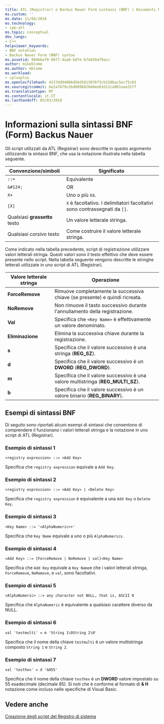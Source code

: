 ```yaml
---
title: ATL (Registrar) e Backus Nauer Form sintassi (BNF) | Documenti Microsoft
ms.custom: ''
ms.date: 11/04/2016
ms.technology:
- cpp-atl
ms.topic: conceptual
dev_langs:
- C++
helpviewer_keywords:
- BNF notation
- Backus Nauer Form (BNF) syntax
ms.assetid: 994bbef0-9077-4aa8-bdfe-b7e830af9acc
author: mikeblome
ms.author: mblome
ms.workload:
- cplusplus
ms.openlocfilehash: 4137dd94886456d5813076f3cb328bac5ecf5c03
ms.sourcegitcommit: be2a7679c2bd80968204dee03d13ca961eaa31ff
ms.translationtype: MT
ms.contentlocale: it-IT
ms.lasthandoff: 05/03/2018
---
```

# <a name="understanding-backus-nauer-form-bnf-syntax"></a>Informazioni sulla sintassi BNF (Form) Backus Nauer
Gli script utilizzati da ATL (Registrar) sono descritte in questo argomento utilizzando la sintassi BNF, che usa la notazione illustrata nella tabella seguente.  
  
|Convenzione/simboli|Significato|  
|------------------------|-------------|  
|`::=`|Equivalente|  
|`&#124;`|OR|  
|`X+`|Uno o più `X`s.|  
|`[X]`|`X` è facoltativo. I delimitatori facoltativi sono contrassegnati da `[]`.|  
|Qualsiasi **grassetto** testo|Un valore letterale stringa.|  
|Qualsiasi *corsivo* testo|Come costruire il valore letterale stringa.|  
  
 Come indicato nella tabella precedente, script di registrazione utilizzare valori letterali stringa. Questi valori sono il testo effettivo che deve essere presente nello script. Nella tabella seguente vengono descritte le stringhe letterali utilizzate in uno script di ATL (Registrar).  
  
|Valore letterale stringa|Operazione|  
|--------------------|------------|  
|**ForceRemove**|Rimuove completamente la successiva chiave (se presente) e quindi ricreata.|  
|**NoRemove**|Non rimuove il tasto successivo durante l'annullamento della registrazione.|  
|**Val**|Specifica che `<Key Name>` è effettivamente un valore denominato.|  
|**Eliminazione**|Elimina la successiva chiave durante la registrazione.|  
|**s**|Specifica che il valore successivo è una stringa (**REG_SZ**).|  
|**d**|Specifica che il valore successivo è un **DWORD** (**REG_DWORD**).|  
|**m**|Specifica che il valore successivo è una valore multistringa (**REG_MULTI_SZ**).|  
|**b**|Specifica che il valore successivo è un valore binario (**REG_BINARY**).|  
  
## <a name="bnf-syntax-examples"></a>Esempi di sintassi BNF  
 Di seguito sono riportati alcuni esempi di sintassi che consentono di comprendere il funzionano i valori letterali stringa e la notazione in uno script di ATL (Registrar).  
  
### <a name="syntax-example-1"></a>Esempio di sintassi 1  
  
```  
<registry expression> ::= <Add Key>  
```  
  
 Specifica che `registry expression` equivale a `Add Key`.  
  
### <a name="syntax-example-2"></a>Esempio di sintassi 2  
  
```  
<registry expression> ::= <Add Key> | <Delete Key>  
```  
  
 Specifica che `registry expression` è equivalente a una `Add Key` o `Delete Key`.  
  
### <a name="syntax-example-3"></a>Esempio di sintassi 3  
  
```  
<Key Name> ::= '<AlphaNumeric>+'  
```  
  
 Specifica che `Key Name` equivale a uno o più `AlphaNumerics`.  
  
### <a name="syntax-example-4"></a>Esempio di sintassi 4  
  
```  
<Add Key> ::= [ForceRemove | NoRemove | val]<Key Name>  
```  
  
 Specifica che `Add Key` equivale a `Key Name`e che i valori letterali stringa, `ForceRemove`, `NoRemove`, e `val`, sono facoltativi.  
  
### <a name="syntax-example-5"></a>Esempio di sintassi 5  
  
```  
<AlphaNumeric> ::= any character not NULL, that is, ASCII 0  
```  
  
 Specifica che `AlphaNumeric` è equivalente a qualsiasi carattere diverso da NULL.  
  
### <a name="syntax-example-6"></a>Esempio di sintassi 6  
  
```  
val 'testmulti' = m 'String 1\0String 2\0'  
```  
  
 Specifica che il nome della chiave `testmulti` è un valore multistringa composto `String 1` e `String 2`.  
  
### <a name="syntax-example-7"></a>Esempio di sintassi 7  
  
```  
val 'testhex' = d '&H55'  
```  
  
 Specifica che il nome della chiave `testhex` è un **DWORD** valore impostato su 55 esadecimale (decimale 85). Si noti che è conforme al formato di **& H** notazione come incluso nelle specifiche di Visual Basic.  
  
## <a name="see-also"></a>Vedere anche  
 [Creazione degli script del Registro di sistema](../atl/creating-registrar-scripts.md)

